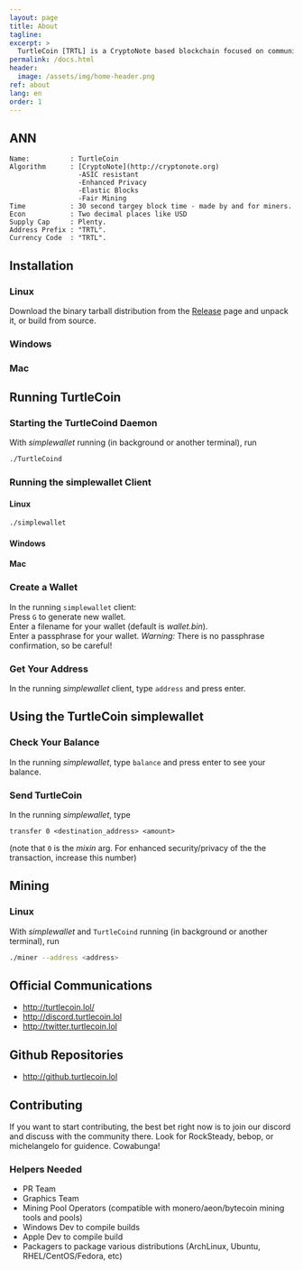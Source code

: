 ```yaml
---
layout: page
title: About
tagline:
excerpt: >
  TurtleCoin [TRTL] is a CryptoNote based blockchain focused on community, users, and fun
permalink: /docs.html
header:
  image: /assets/img/home-header.png
ref: about
lang: en
order: 1
---
```


## ANN
```
Name:          : TurtleCoin  
Algorithm      : [CryptoNote](http://cryptonote.org)
                 -ASIC resistant
                 -Enhanced Privacy
                 -Elastic Blocks
                 -Fair Mining
Time           : 30 second targey block time - made by and for miners.  
Econ           : Two decimal places like USD  
Supply Cap     : Plenty.  
Address Prefix : "TRTL".   
Currency Code  : "TRTL".  
```

## Installation

### Linux

Download the binary tarball distribution from the [Release](https://github.com/turtlecoin/turtlecoin/releases) page and unpack it, or build from source.

### Windows
### Mac

## Running TurtleCoin

### Starting the TurtleCoind Daemon
With _simplewallet_ running (in background or another terminal), run
```bash
./TurtleCoind
```
### Running the simplewallet Client

#### Linux

```bash
./simplewallet
```

#### Windows
#### Mac

### Create a Wallet
In the running `simplewallet` client:  
Press `G` to generate new wallet.  
Enter a filename for your wallet (default is _wallet.bin_).  
Enter a passphrase for your wallet. *Warning:* There is no passphrase confirmation, so be careful!

### Get Your Address
In the running _simplewallet_ client, type `address` and press enter.


## Using the TurtleCoin simplewallet

### Check Your Balance
In the running _simplewallet_, type `balance` and press enter to see your balance.

### Send TurtleCoin
In the running _simplewallet_, type
```
transfer 0 <destination_address> <amount>
```
(note that `0` is the _mixin_ arg. For enhanced security/privacy of the the transaction, increase this number)

## Mining

### Linux
With _simplewallet_ and `TurtleCoind` running (in background or another terminal), run

```bash
./miner --address <address>
```

## Official Communications
- <http://turtlecoin.lol/>
- <http://discord.turtlecoin.lol>
- <http://twitter.turtlecoin.lol>

## Github Repositories
- <http://github.turtlecoin.lol>

## Contributing
If you want to start contributing, the best bet right now is to join our discord and discuss with the community there. Look for RockSteady, bebop, or michelangelo for guidence. Cowabunga!

### Helpers Needed
- PR Team
- Graphics Team
- Mining Pool Operators (compatible with monero/aeon/bytecoin mining tools and pools)
- Windows Dev to compile builds
- Apple Dev to compile build
- Packagers to package various distributions (ArchLinux, Ubuntu, RHEL/CentOS/Fedora, etc)
